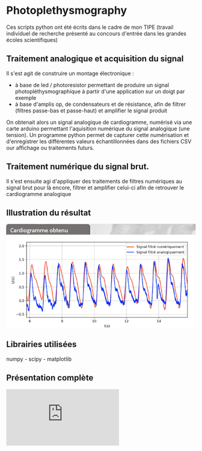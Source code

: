 # Photoplethysmography
Ces scripts python ont été écrits dans le cadre de mon TIPE (travail individuel de recherche présenté au concours d'entrée dans les grandes écoles scientifiques)

## Traitement analogique et acquisition du signal
Il s'est agit de construire un montage électronique :
- à base de led / photoresistor permettant de produire un signal photopléthysmographique à partir d'une application sur un doigt par exemple
- à base d'amplis op, de condensateurs et de résistance, afin de filtrer (filtres passe-bas et passe-haut) et amplifier le signal produit

On obtenait alors un signal analogique de cardiogramme, numérisé via une carte arduino permettant l'aquisition numérique du signal analogique (une tension). Un programme python permet de capturer cette numérisation et d'enregistrer les différentes valeurs échantillonnées dans des fichiers CSV our affichage ou traitements futurs.

## Traitement numérique du signal brut.
Il s'est ensuite agi d'appliquer des traitements de filtres numériques au signal brut pour là encore, filtrer et amplifier celui-ci afin de retrouver le cardiogramme analogique

## Illustration du résultat
![Image cardiogramme](https://github.com/lcharles038/photoplethysmography/blob/main/cardiogramme.png?raw=true)

## Librairies utilisées
numpy - scipy - matplotlib

## Présentation complète
![Présentation complète](https://github.com/lcharles038/photoplethysmography/blob/main/TIPE%20-%20final.pdf)
